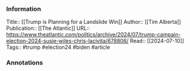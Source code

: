 
### Information
Title:: [[Trump is Planning for a Landslide Win]]
Author:: [[Tim Alberta]]
Publication:: [[The Atlantic]]
URL:: https://www.theatlantic.com/politics/archive/2024/07/trump-campain-election-2024-susie-wiles-chris-lacivita/678806/
Read:: [[2024-07-10]]
Tags:: #trump #election24 #biden 
#article

### Annotations
